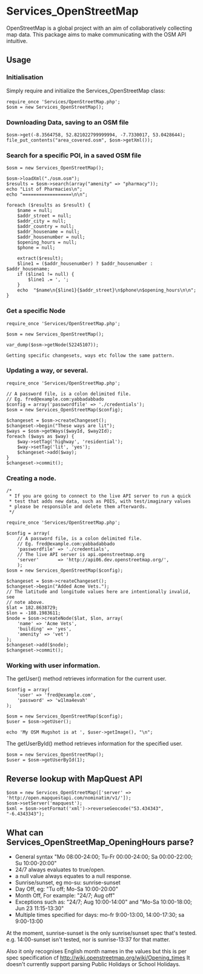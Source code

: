 # Services_OpenStreetMap
OpenStreetMap is a global project with an aim of collaboratively collecting map
data. This package aims to make communicating with the OSM API intuitive.

## Usage

### Initialisation

Simply require and initialize the Services_OpenStreetMap class:

    require_once 'Services/OpenStreetMap.php';
    $osm = new Services_OpenStreetMap();

### Downloading Data, saving to an OSM file

    $osm->get(-8.3564758, 52.821022799999994, -7.7330017, 53.0428644);
    file_put_contents("area_covered.osm", $osm->getXml());


### Search for a specific POI, in a saved OSM file
    $osm = new Services_OpenStreetMap();

    $osm->loadXml("./osm.osm");
    $results = $osm->search(array("amenity" => "pharmacy"));
    echo "List of Pharmacies\n";
    echo "==================\n\n";

    foreach ($results as $result) {
        $name = null;
        $addr_street = null;
        $addr_city = null;
        $addr_country = null;
        $addr_housename = null;
        $addr_housenumber = null;
        $opening_hours = null;
        $phone = null;

        extract($result);
        $line1 = ($addr_housenumber) ? $addr_housenumber : $addr_housename;
        if ($line1 != null) {
            $line1 .= ', ';
        }
        echo  "$name\n{$line1}{$addr_street}\n$phone\n$opening_hours\n\n";
    }

### Get a specific Node
    require_once 'Services/OpenStreetMap.php';

    $osm = new Services_OpenStreetMap();

    var_dump($osm->getNode(52245107));

    Getting specific changesets, ways etc follow the same pattern.


### Updating a way, or several.
    require_once 'Services/OpenStreetMap.php';

    // A password file, is a colon delimited file.
    // Eg. fred@example.com:yabbadabbado
    $config = array('passwordfile' => './credentials');
    $osm = new Services_OpenStreetMap($config);

    $changeset = $osm->createChangeset();
    $changeset->begin("These ways are lit");
    $ways = $osm->getWays($wayId, $way2Id);
    foreach ($ways as $way) {
        $way->setTag('highway', 'residential');
        $way->setTag('lit', 'yes');
        $changeset->add($way);
    }
    $changeset->commit();

### Creating a node.

    /*
     * If you are going to connect to the live API server to run a quick
     * test that adds new data, such as POIS, with test/imaginary values
     * please be responsible and delete them afterwards.
     */

    require_once 'Services/OpenStreetMap.php';

    $config = array(
        // A password file, is a colon delimited file.
        // Eg. fred@example.com:yabbadabbado
        'passwordfile' => './credentials',
        // The live API server is api.openstreetmap.org
        'server'       => 'http://api06.dev.openstreetmap.org/',
        );
    $osm = new Services_OpenStreetMap($config);

    $changeset = $osm->createChangeset();
    $changeset->begin("Added Acme Vets.");
    // The latitude and longitude values here are intentionally invalid, see
    // note above.
    $lat = 182.8638729;
    $lon = -188.1983611;
    $node = $osm->createNode($lat, $lon, array(
        'name' => 'Acme Vets',
        'building' => 'yes',
        'amenity' => 'vet')
    );
    $changeset->add($node);
    $changeset->commit();

### Working with user information.

The getUser() method retrieves information for the current user.

    $config = array(
        'user' => 'fred@example.com',
        'password' => 'w1lma4evah'
    );

    $osm = new Services_OpenStreetMap($config);
    $user = $osm->getUser();

    echo 'My OSM Mugshot is at ', $user->getImage(), "\n";

The getUserById() method retrieves information for the specified user.

    $osm = new Services_OpenStreetMap();
    $user = $osm->getUserById(1);

## Reverse lookup with MapQuest API

    $osm = new Services_OpenStreetMap(['server' => 'http://open.mapquestapi.com/nominatim/v1/']);
    $osm->setServer('mapquest');
    $xml = $osm->setFormat('xml')->reverseGeocode("53.434343", "-6.4343343");

## What can Services_OpenStreetMap_OpeningHours parse?

* General syntax "Mo 08:00-24:00; Tu-Fr 00:00-24:00; Sa 00:00-22:00; Su 10:00-20:00"
* 24/7 always evaluates to true/open.
* a null value always equates to a null response.
* Sunrise/sunset, eg mo-su: sunrise-sunset
* Day Off, eg: "Tu off; Mo-Sa 10:00-20:00"
* Month Off, For example: "24/7; Aug off"
* Exceptions such as: "24/7; Aug 10:00-14:00" and "Mo-Sa 10:00-18:00; Jun 23 11:15-13:30"
* Multiple times specified for days: mo-fr 9:00-13:00, 14:00-17:30; sa 9:00-13:00

At the moment, sunrise-sunset is the only sunrise/sunset spec that's tested.
e.g. 14:00-sunset isn't tested, nor is sunrise-13:37 for that matter.

Also it only recognises English month names in the values but this is per spec specification cf http://wiki.openstreetmap.org/wiki/Opening_times
It doesn't currently support parsing Public Holidays or School Holidays.
